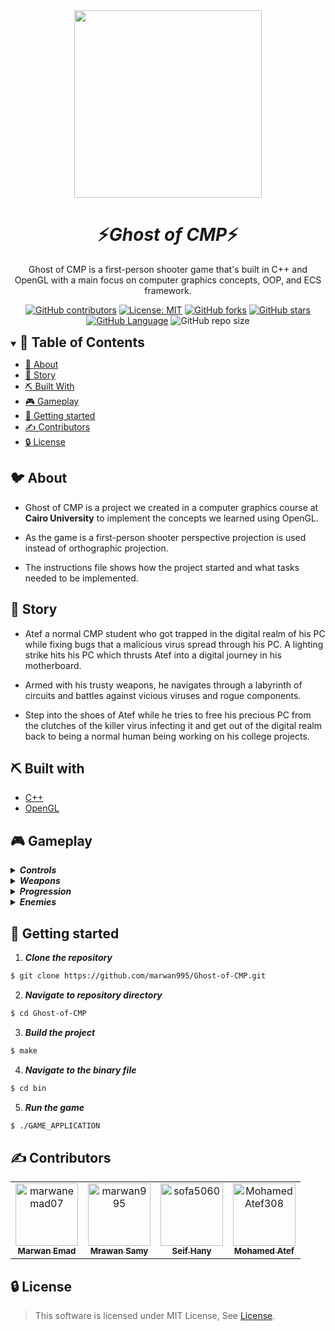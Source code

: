<div align="center">
<img height="300" src="./src/assets/logo.png">
</div>


<div align="center">
    <h1 align='center'>⚡️<i>Ghost of CMP</i>⚡️</h1>
    <p>Ghost of CMP is a first-person shooter game that's built in C++ and OpenGL with a main focus on computer graphics concepts, OOP, and ECS framework.</p>
</div>



<div align="center">

[![GitHub contributors](https://img.shields.io/github/contributors/marwan995/Ghost-of-CMP)](https://github.com/marwan995/Ghost-of-CMP/contributors)
[![License: MIT](https://img.shields.io/badge/License-MIT-yellow.svg)](https://opensource.org/licenses/MIT)
[![GitHub forks](https://img.shields.io/github/forks/marwan995/Ghost-of-CMP)](https://github.com/marwan995/Ghost-of-CMP/network)
[![GitHub stars](https://img.shields.io/github/stars/marwan995/Ghost-of-CMP)](https://github.com/marwan995/Ghost-of-CMP/stargazers)
[![GitHub Language](https://img.shields.io/github/languages/top/marwan995/Ghost-of-CMP)](https://img.shields.io/github/languages/marwan995/Ghost-of-CMP)
![GitHub repo size](https://img.shields.io/github/repo-size/marwan995/Ghost-of-CMP?style=plastic)
</div>

<details open="open">
<summary>
<h2 style="display:inline">📝 Table of Contents</h2>
</summary>

- [📑 About](#about)
- [📖 Story](#story)
- [⛏️ Built With](#built-with)
- [🎮 Gameplay](#gameplay)
- [🏁 Getting started](#getting-started)
- [✍️ Contributors](#contributors)
- [🔒 License](#license)

</details>

## 🐦 About <a name = "about"></a>
- Ghost of CMP is a project we created in a computer graphics course at <b>Cairo University</b> to implement the concepts we learned using OpenGL.

- As the game is a first-person shooter perspective projection is used instead of orthographic projection.

- The instructions file shows how the project started and what tasks needed to be implemented.

## 📖 Story <a name = "story"></a>
- Atef a normal CMP student who got trapped in the digital realm of his PC while fixing bugs that a malicious virus spread through his PC. A lighting strike hits his PC which thrusts Atef into a digital journey in his motherboard.

- Armed with his trusty weapons, he navigates through a labyrinth of circuits and battles against vicious viruses and rogue components.

- Step into the shoes of Atef while he tries to free his precious PC from the clutches of the killer virus infecting it and get out of the digital realm back to being a normal human being working on his college projects.

## ⛏️ Built with <a name = "built-with"></a>

- [C++](https://isocpp.org/get-started)
- [OpenGL](https://www.opengl.org/sdk/)

## 🎮 Gameplay <a name = "gameplay"></a>

<details>
<summary>
    
<h4 style="display: inline">
<strong><em>Controls</em></strong></h4>
    
</summary>

- <b>WASD:</b> move
- <b>Mouse Left Click:</b> fire
- <b>Mouse Right Click:</b> aim down sight
- <b>Shift:</b> run
- <b>Space:</b> jump
- <b>1, 2, 3:</b> change weapons
    
</details>

<details>
    
<summary>

<h4 style="display: inline">
<strong><em>Weapons</em></strong></h4>

</summary>

- <b>Laser Rifle:</b> has a high fire rate but the lowest damage
- <b>Shotgun:</b> has low fire rate and range but high damage
- <b>Rocket Launcher:</b> has low fire rate with the highest damage. On collision, an explosion is created with AOE damage

</details>

<details>
<summary>
<h4 style="display: inline">
<strong><em>Progression</em></strong></h4>

</summary>

- You need to defeat Boss 1 to open the gate to Boss 2 room
- The game ends when Boss 2 is defeated
- Shotgun and Rocket Launcher are scattered in rooms around the map
  
</details>


<details>
<summary>
<h4 style="display: inline">
<strong><em>Enemies</em></strong></h4>

</summary>

- <b>Canon:</b> It doesn't move and only shoots laser on the player when he's in range
- <b>Spider:</b> It moves towards the player and damages him on touch
- <b>Boss 1:</b> It fires rockets on the player and damages him on touch then teleports away
- <b>Boss 2:</b> It spawns spiders to attack the player and fires on him

</details>

## 🏁 Getting started  <a name = "getting-started"></a>

1. **_Clone the repository_**

```sh
$ git clone https://github.com/marwan995/Ghost-of-CMP.git
```

2. **_Navigate to repository directory_**

```sh
$ cd Ghost-of-CMP
```

3. **_Build the project_**

```sh
$ make
```

4. **_Navigate to the binary file_**

```sh
$ cd bin
```

5. **_Run the game_**
``` sh
$ ./GAME_APPLICATION
```


## ✍️ Contributors  <a name = "contributors"></a>
<!-- readme: Contributors -start -->
<table  align='center'> 
<tr>
    <td align="center">
        <a href="https://github.com/marwanemad07">
            <img src="https://avatars.githubusercontent.com/u/126268941?v=4" width="100;" alt="marwanemad07"/>
            <br />
            <sub><b>Marwan Emad</b></sub>
        </a>
    </td>
    <td align="center">
        <a href="https://github.com/marwan995">
            <img src="https://avatars.githubusercontent.com/u/90709517?v=4" width="100;" alt="marwan995"/>
            <br />
            <sub><b>Mrawan Samy</b></sub>
        </a>
    </td>
    <td align="center">
        <a href="https://github.com/sofa5060">
            <img src="https://avatars.githubusercontent.com/u/47436802?v=4" width="100;" alt="sofa5060"/>
            <br />
            <sub><b>Seif Hany</b></sub>
        </a>
    </td>
    <td align="center">
        <a href="https://github.com/MohamedAtef308">
            <img src="https://avatars.githubusercontent.com/u/93994372?v=4" width="100;" alt="MohamedAtef308"/>
            <br />
            <sub><b>Mohamed Atef</b></sub>
        </a>
    </td></tr>
</table>
<!-- readme: Contributors -end -->

## 🔒 License <a name = "license"></a>

> This software is licensed under MIT License, See [License](https://github.com/marwan995/Ghost-of-CMP/blob/master/LICENSE).
